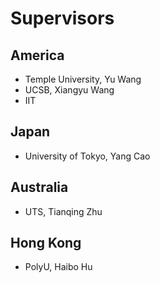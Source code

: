 # Supervisors


## America
- Temple University, Yu Wang
- UCSB, Xiangyu Wang
- IIT

## Japan
- University of Tokyo, Yang Cao


## Australia
- UTS, Tianqing Zhu


## Hong Kong
- PolyU, Haibo Hu
